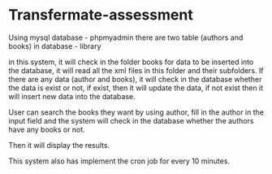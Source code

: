 # Transfermate-assessment

Using mysql database - phpmyadmin
there are two table (authors and books) in database - library

in this system, it will check in the folder books for data to be inserted into the database, it will read all the xml files in this folder and their subfolders. If there are any data (author and books), it will check in the database whether the data is exist or not, if exist, then it will update the data, if not exist then it will insert new data into the database.

User can search the books they want by using author, fill in the author in the input field and the system will check in the database whether the authors have any books or not. 

Then it will display the results.

This system also has implement the cron job for every 10 minutes. 
